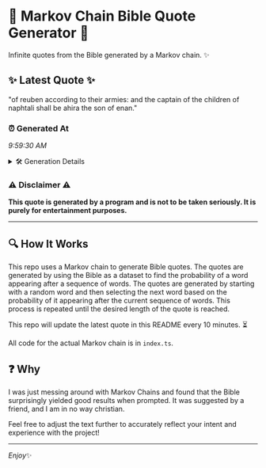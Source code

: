 # 📖 Markov Chain Bible Quote Generator 📖

Infinite quotes from the Bible generated by a Markov chain. ✨

## ✨ Latest Quote ✨
"of reuben according to their armies: and the captain of the children of naphtali shall be ahira the son of enan."

### ⏰ Generated At
*9:59:30 AM*

<details>
    <summary>🛠️ Generation Details</summary>
    <p>
        <strong>🌱 Seed:</strong> of<br>
        <strong>🔄 Iterations:</strong> 20<br>
        <strong>📜 Context History:</strong><br>[ of ]: reuben<br>[ of, reuben ]: according<br>[ of, reuben, according ]: to<br>[ of, reuben, according, to ]: their<br>[ of, reuben, according, to, their ]: armies:<br>[ of, reuben, according, to, their, armies: ]: and<br>[ reuben, according, to, their, armies:, and ]: the<br>[ according, to, their, armies:, and, the ]: captain<br>[ to, their, armies:, and, the, captain ]: of<br>[ their, armies:, and, the, captain, of ]: the<br>[ armies:, and, the, captain, of, the ]: children<br>[ and, the, captain, of, the, children ]: of<br>[ the, captain, of, the, children, of ]: naphtali<br>[ captain, of, the, children, of, naphtali ]: shall<br>[ of, the, children, of, naphtali, shall ]: be<br>[ the, children, of, naphtali, shall, be ]: ahira<br>[ children, of, naphtali, shall, be, ahira ]: the<br>[ of, naphtali, shall, be, ahira, the ]: son<br>[ naphtali, shall, be, ahira, the, son ]: of<br>[ shall, be, ahira, the, son, of ]: enan.<br>
    </p>
</details>

### ⚠️ Disclaimer ⚠️
**This quote is generated by a program and is not to be taken seriously. It is purely for entertainment purposes.**

---

## 🔍 How It Works

This repo uses a Markov chain to generate Bible quotes. The quotes are generated by using the Bible as a dataset to find the probability of a word appearing after a sequence of words. The quotes are generated by starting with a random word and then selecting the next word based on the probability of it appearing after the current sequence of words. This process is repeated until the desired length of the quote is reached.

This repo will update the latest quote in this README every 10 minutes. ⏳

All code for the actual Markov chain is in `index.ts`.

## ❓ Why

I was just messing around with Markov Chains and found that the Bible surprisingly yielded good results when prompted. 
It was suggested by a friend, and I am in no way christian.

Feel free to adjust the text further to accurately reflect your intent and experience with the project!

---

*Enjoy*✨
